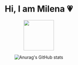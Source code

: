 <div align="center">
  <h1>Hi, I am Milena 💗</h1>
  <img src="http://media.giphy.com/media/kZqbBT64ECtjy/giphy.gif" style="width:100px;height:100px;>
</div>


  <div align="center">
                     
   ![Anurag's GitHub stats](https://github-readme-stats.vercel.app/api?username=milenaksk2&show_icons=true&theme=midnight-purple)
                     
                     
  </div>








